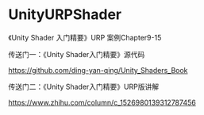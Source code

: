 # UnityURPShader

《Unity Shader 入门精要》URP 案例Chapter9-15

传送门一：《Unity Shader入门精要》源代码

https://github.com/ding-yan-qing/Unity_Shaders_Book


传送门二：《Unity Shader入门精要》URP版讲解

https://www.zhihu.com/column/c_1526980139312787456
